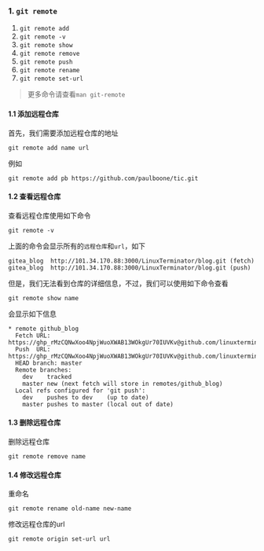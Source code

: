 ### 1. `git remote`
1. `git remote add`
2. `git remote -v`
3. `git remote show`
4. `git remote remove`
5. `git remote push`
6. `git remote rename`
8. `git remote set-url`

> 更多命令请查看`man git-remote`

#### 1.1 添加远程仓库
首先，我们需要添加远程仓库的地址
```shell
git remote add name url 
```

例如
```shell
git remote add pb https://github.com/paulboone/tic.git
```

#### 1.2 查看远程仓库
查看远程仓库使用如下命令
```shell
git remote -v
```

上面的命令会显示所有的`远程仓库`和`url`，如下
```shell
gitea_blog	http://101.34.170.88:3000/LinuxTerminator/blog.git (fetch)
gitea_blog	http://101.34.170.88:3000/LinuxTerminator/blog.git (push)
```

但是，我们无法看到仓库的详细信息，不过，我们可以使用如下命令查看
```shell
git remote show name
```

会显示如下信息
```shell
* remote github_blog
  Fetch URL: https://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@github.com/linuxterminator/LenMoreBlog.git
  Push  URL: https://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@github.com/linuxterminator/LenMoreBlog.git
  HEAD branch: master
  Remote branches:
    dev    tracked
    master new (next fetch will store in remotes/github_blog)
  Local refs configured for 'git push':
    dev    pushes to dev    (up to date)
    master pushes to master (local out of date)
```

#### 1.3 删除远程仓库
删除远程仓库
```shell
git remote remove name
```

#### 1.4 修改远程仓库
重命名
```shell
git remote rename old-name new-name
```

修改远程仓库的url
```shell
git remote origin set-url url
```

